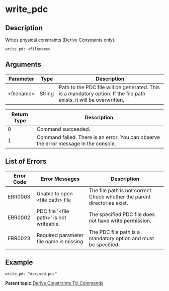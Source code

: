 # write\_pdc

## Description

Writes physical constraints \(Derive Constraints only\).

``` {#CODEBLOCK_H1B_CFX_Z5B}
write_pdc <filename>
```

## Arguments

|Parameter|Type|Description|
|---------|----|-----------|
|&lt;filename&gt;|String|Path to the PDC file will be generated. This is a mandatory option. If the file path exists, it will be overwritten.|

|Return Type|Description|
|-----------|-----------|
|0|Command succeeded.|
|1|Command failed. There is an error. You can observe the error message in the console.|

## List of Errors

|Error Code|Error Messages|Description|
|----------|--------------|-----------|
|ERR0003|Unable to open &lt;file path&gt; file|The file path is not correct. Check whether the parent directories exist.|
|ERR0002|PDC file '&lt;file path&gt;' is not writeable.|The specified PDC file does not have write permission.|
|ERR0023|Required parameter file name is missing|The PDC file path is a mandatory option and must be specified.|

## Example

``` {#CODEBLOCK_I1B_CFX_Z5B}
write_pdc "derived.pdc"
```

**Parent topic:**[Derive Constraints Tcl Commands](GUID-E8E3F99E-67E3-4A1C-A7FF-4408B37FDF2E.md)

